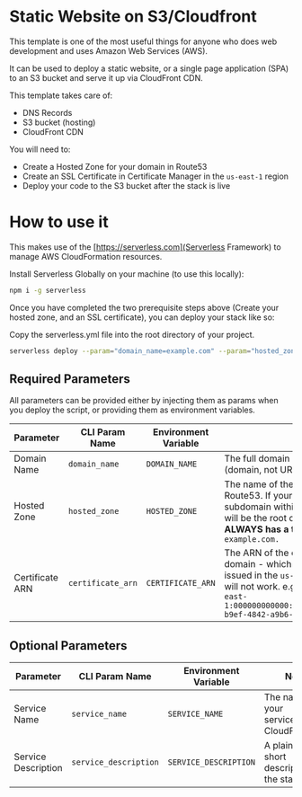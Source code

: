# Static Website on S3/Cloudfront

This template is one of the most useful things for anyone who does web development and uses Amazon Web Services (AWS).

It can be used to deploy a static website, or a single page application (SPA) to an S3 bucket and serve it up via CloudFront CDN.

This template takes care of:
- DNS Records
- S3 bucket (hosting)
- CloudFront CDN

You will need to:
- Create a Hosted Zone for your domain in Route53
- Create an SSL Certificate in Certificate Manager in the `us-east-1` region
- Deploy your code to the S3 bucket after the stack is live


# How to use it

This makes use of the [https://serverless.com](Serverless Framework) to manage AWS CloudFormation resources.

Install Serverless Globally on your machine (to use this locally):

```bash
npm i -g serverless
```

Once you have completed the two prerequisite steps above (Create your hosted zone, and an SSL certificate), you can deploy your stack like so:

Copy the serverless.yml file into the root directory of your project.

```bash
serverless deploy --param="domain_name=example.com" --param="hosted_zone=example.com." --param="certificate_arn=arn:aws:acm:us-east-1:000000000000:certificate/149960ac-b9ef-4842-a9b6-5bf365ffa605"
```

## Required Parameters

All parameters can be provided either by injecting them as params when you deploy the script, or providing them as environment variables.

|Parameter|CLI Param Name|Environment Variable|Notes|
|---|---|---|---|
|Domain Name| `domain_name` | `DOMAIN_NAME` | The full domain name of your website (domain, not URL) e.g. `example.com`|
|Hosted Zone| `hosted_zone` | `HOSTED_ZONE` | The name of the Hosted Zone in Route53. If your website is a subdomain within the zone, then this will be the root domain. **Note this ALWAYS has a trailing dot** e.g. `example.com.` | 
|Certificate ARN| `certificate_arn` | `CERTIFICATE_ARN` | The ARN of the certificate for this domain - which must have been issued in the `us-east-1` region or this will not work. e.g. `arn:aws:acm:us-east-1:000000000000:certificate/149960ac-b9ef-4842-a9b6-5bf365ffa605`|


## Optional Parameters

|Parameter|CLI Param Name|Environment Variable|Notes|Default
|---|---|---|---|---|
|Service Name| `service_name` | `SERVICE_NAME` | The name of your service/stack in CloudFormation|`website`|
|Service Description| `service_description` | `SERVICE_DESCRIPTION` | A plain text short description of the stack | `My static website stack` | 
